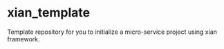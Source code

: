 # xian_template
Template repository for you to initialize a micro-service project using xian framework.
